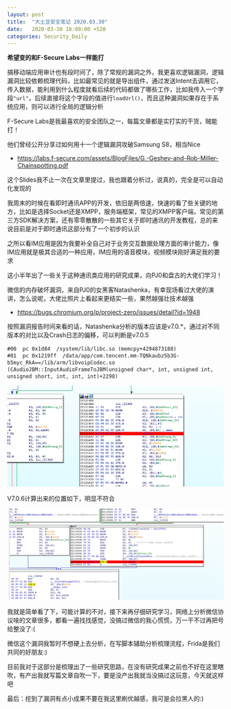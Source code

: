 ```yaml
---
layout: post
title:  "大土豆安全笔记 2020.03.30"
date:   2020-03-30 18:00:00 +520
categories: Security_Daily
---
```


**希望变的和F-Secure Labs一样能打**

搞移动端应用审计也有段时间了，除了常规的漏洞之外，我更喜欢逻辑漏洞，逻辑漏洞比较依赖梳理代码，比如最常见的就是导出组件，通过发送Intent去调用它，传入数据，能利用到什么程度就看后续的代码都做了哪些工作，比如我传入一个字段`"url"`，后续直接将这个字段的值进行`loadUrl()`，而且这种漏洞如果存在于系统应用，则可以进行全局的逻辑分析

F-Secure Labs是我最喜欢的安全团队之一，每篇文章都是实打实的干货，贼能打！

他们曾经公开分享过如何用十一个逻辑漏洞攻破Samsung S8，相当Nice
- https://labs.f-secure.com/assets/BlogFiles/G.-Geshev-and-Rob-Miller-Chainspotting.pdf

这个Slides我不止一次在文章里提过，我也跟着分析过，说真的，完全是可以自动化发现的

我周末的时候在看即时通讯APP的开发，依旧是两倍速，快速的看了些关键的地方，比如是选择Socket还是XMPP，服务端框架，常见的XMPP客户端，常见的第三方SDK解决方案，还有零零散散的一些其它关于即时通讯的开发教程，总的来说目前是对于即时通讯这部分有了一个初步的认识

之所以看IM应用是因为我要补全自己对于业务交互数据处理方面的审计能力，像IM应用就是极其合适的一种应用，IM应用的语音模块，视频模块刚好满足我的要求

这小半年出了一些关于这种通讯类应用的研究成果，向PJ0和盘古的大佬们学习！

微信的内存破坏漏洞，来自PJ0的女黑客Natashenka，有幸现场看过大佬的演讲，怎么说呢，大佬比照片上看起来更结实一些，果然越强壮技术越强
- https://bugs.chromium.org/p/project-zero/issues/detail?id=1948

按照漏洞报告时间来看的话，Natashenka分析的版本应该是v7.0.*，通过对不同版本的对比以及Crash日志的偏移，可以判断是v7.0.5
```
#00  pc 0x1d84  /system/lib/libc.so (memcpy+4294873188)
#01  pc 0x1219ff  /data/app/com.tencent.mm-TQNkaubz5b3G-b5myc_RkA==/lib/arm/libvoipCodec.so 
(CAudioJBM::InputAudioFrameToJBM(unsigned char*, int, unsigned int, unsigned short, int, int, int)+2298)
```

![IMAGE](/assets/resources/044D757D9368EA6159B7EA8F037775E6.jpg)

V7.0.6计算出来的位置如下，明显不符合

![IMAGE](/assets/resources/CB1F07420893222F274ABD2428301DF2.jpg)

我就是简单看了下，可能计算的不对，接下来再仔细研究学习，网络上分析微信协议啥的文章很多，都看一遍找找感觉，没搞过微信的我心慌慌，万一干不过再把号给整没了:(

微信这个漏洞我暂时不想硬上去分析，在写脚本辅助分析梳理流程，Frida是我们共同的好朋友:)

目前我对于这部分是梳理出了一些研究思路，在没有研究成果之前也不好在这里瞎吹，有产出我就写篇文章自吹一下，要是没产出我就当没搞过这玩意，今天就这样吧

最后：挖到了漏洞有点小成果不要在我这里刷优越感，我可是会拉黑人的:)